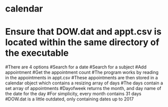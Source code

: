 # calendar
# Ensure that DOW.dat and appt.csv is located within the same directory of the executable
#There are 4 options
#Search for a date
#Search for a subject
#Add appointment
#Get the appointment count
#The program works by reading in the appointments in appt.csv
#These appointments are then stored in a calendar object which contains a resizing array of days
#The days contain a set array of appointments
#Dayofweek returns the month, and day name of the date for the day
#For simplicity, every month contains 31 days
#DOW.dat is a little outdated, only containing dates up to 2017
